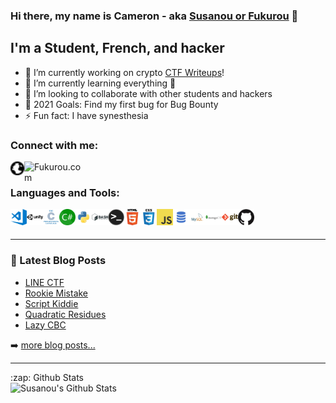 ### Hi there, my name is Cameron - aka [Susanou or Fukurou][website] 👋

## I'm a Student, French, and hacker

- 🔭 I’m currently working on crypto [CTF Writeups][website]!
- 🌱 I’m currently learning everything 🤣
- 👯 I’m looking to collaborate with other students and hackers
- 🥅 2021 Goals: Find my first bug for Bug Bounty
- ⚡ Fun fact: I have synesthesia

### Connect with me:

[<img align="left" alt="Fukurou.com" width="22px" src="https://raw.githubusercontent.com/iconic/open-iconic/master/svg/globe.svg" />][website]


[<img align="left" alt="Fukurou.com" width="100px" src="https://app.hackthebox.eu/images/logos/logo-htb.svg" />][HTB]
<br />

### Languages and Tools:

<img align="left" alt="Visual Studio Code" width="26px" src="https://raw.githubusercontent.com/github/explore/80688e429a7d4ef2fca1e82350fe8e3517d3494d/topics/visual-studio-code/visual-studio-code.png" />
<img align="left" alt="Unity" width="26px" src="https://raw.githubusercontent.com/github/explore/80688e429a7d4ef2fca1e82350fe8e3517d3494d/topics/unity/unity.png" />
<img align="left" alt="C" width="26px" src="https://raw.githubusercontent.com/github/explore/80688e429a7d4ef2fca1e82350fe8e3517d3494d/topics/c/c.png" />
<img align="left" alt="C#" width="26px" src="https://raw.githubusercontent.com/github/explore/80688e429a7d4ef2fca1e82350fe8e3517d3494d/topics/csharp/csharp.png" />
<img align="left" alt="Python" width="26px" src="https://raw.githubusercontent.com/github/explore/80688e429a7d4ef2fca1e82350fe8e3517d3494d/topics/python/python.png" />
<img align="left" alt="Bash" width="26px" src="https://raw.githubusercontent.com/github/explore/80688e429a7d4ef2fca1e82350fe8e3517d3494d/topics/bash/bash.png" />
<img align="left" alt="Terminal" width="26px" src="https://raw.githubusercontent.com/github/explore/80688e429a7d4ef2fca1e82350fe8e3517d3494d/topics/terminal/terminal.png" />
<img align="left" alt="HTML5" width="26px" src="https://raw.githubusercontent.com/github/explore/80688e429a7d4ef2fca1e82350fe8e3517d3494d/topics/html/html.png" />
<img align="left" alt="CSS3" width="26px" src="https://raw.githubusercontent.com/github/explore/80688e429a7d4ef2fca1e82350fe8e3517d3494d/topics/css/css.png" />
<img align="left" alt="JavaScript" width="26px" src="https://raw.githubusercontent.com/github/explore/80688e429a7d4ef2fca1e82350fe8e3517d3494d/topics/javascript/javascript.png" />
<img align="left" alt="SQL" width="26px" src="https://raw.githubusercontent.com/github/explore/80688e429a7d4ef2fca1e82350fe8e3517d3494d/topics/sql/sql.png" />
<img align="left" alt="MySQL" width="26px" src="https://raw.githubusercontent.com/github/explore/80688e429a7d4ef2fca1e82350fe8e3517d3494d/topics/mysql/mysql.png" />
<img align="left" alt="MongoDB" width="26px" src="https://raw.githubusercontent.com/github/explore/80688e429a7d4ef2fca1e82350fe8e3517d3494d/topics/mongodb/mongodb.png" />
<img align="left" alt="Git" width="26px" src="https://raw.githubusercontent.com/github/explore/80688e429a7d4ef2fca1e82350fe8e3517d3494d/topics/git/git.png" />
<img align="left" alt="GitHub" width="26px" src="https://raw.githubusercontent.com/github/explore/78df643247d429f6cc873026c0622819ad797942/topics/github/github.png" />

<br />
<br />

---

### 📕 Latest Blog Posts

<!-- BLOG-POST-LIST:START -->
- [LINE CTF](http://susanou.github.io/Writeups/posts/LINECTF/)
- [Rookie Mistake](http://susanou.github.io/Writeups/posts/RookieMistake/)
- [Script Kiddie](http://susanou.github.io/Writeups/posts/scriptkiddie/)
- [Quadratic Residues](http://susanou.github.io/Writeups/posts/qudraticresidue/)
- [Lazy CBC](http://susanou.github.io/Writeups/posts/lazycbc/)
<!-- BLOG-POST-LIST:END -->

➡️ [more blog posts...][website]

---

<summary>:zap: Github Stats</summary>

<img align="left" alt="Susanou's Github Stats" src="https://github-readme-stats.codestackr.vercel.app/api?username=Susanou&show_icons=true&hide_border=true" />


[website]: https://susanou.github.io/Writeups
[HTB]: https://app.hackthebox.eu/profile/337512
